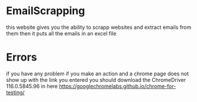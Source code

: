 # EmailScrapping
this website gives you the ability to scrapp websites and extract emails from them then it puts all the emails in an excel file
# Errors
if you have any problem if you make an action and a chrome page does not show up with the link you entered you should download the ChromeDriver 116.0.5845.96 in here https://googlechromelabs.github.io/chrome-for-testing/
